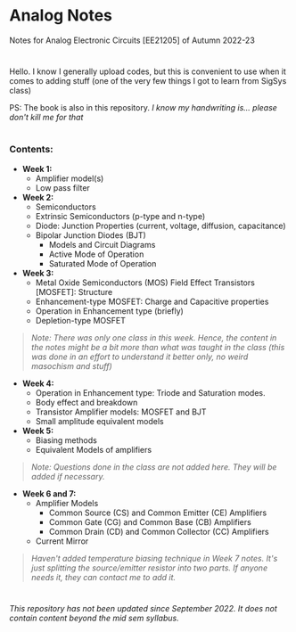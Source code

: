 # Analog Notes
Notes for Analog Electronic Circuits [EE21205] of Autumn 2022-23

#
Hello. I know I generally upload codes, but this is convenient to use when it comes to adding stuff (one of the very few things I got to learn from SigSys class)

PS: The book is also in this repository.
_I know my handwriting is... please don't kill me for that_

#
### Contents:
- **Week 1:**
	- Amplifier model(s)
	- Low pass filter
- **Week 2:** 
	- Semiconductors
	- Extrinsic Semiconductors (p-type and n-type)
	- Diode: Junction Properties (current, voltage, diffusion, capacitance)
	- Bipolar Junction Diodes (BJT)
		- Models and Circuit Diagrams
		- Active Mode of Operation
		- Saturated Mode of Operation
- **Week 3:** 
	- Metal Oxide Semiconductors (MOS) Field Effect Transistors [MOSFET]: Structure
	- Enhancement-type MOSFET: Charge and Capacitive properties
	- Operation in Enhancement type (briefly)
	- Depletion-type MOSFET
> _Note: There was only one class in this week. Hence, the content in the notes might be a bit more than what was taught in the class (this was done in an effort to understand it better only, no weird masochism and stuff)_
- **Week 4:**
	- Operation in Enhancement type: Triode and Saturation modes.
	- Body effect and breakdown
	- Transistor Amplifier models: MOSFET and BJT
	- Small amplitude equivalent models
- **Week 5:**
	- Biasing methods
	- Equivalent Models of amplifiers
> _Note: Questions done in the class are not added here. They will be added if necessary._
- **Week 6 and 7:** 
	- Amplifier Models
		- Common Source (CS) and Common Emitter (CE) Amplifiers
		- Common Gate (CG) and Common Base (CB) Amplifiers
		- Common Drain (CD) and Common Collector (CC) Amplifiers
	- Current Mirror

> _Haven't added temperature biasing technique in Week 7 notes. It's just splitting the source/emitter resistor into two parts. If anyone needs it, they can contact me to add it._

#
_This repository has not been updated since September 2022. It does not contain content beyond the mid sem syllabus._
